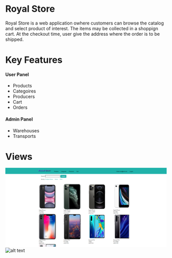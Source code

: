 # Royal Store

Royal Store is a web application owhere customers can browse the catalog and select product of interest. The items may be collected in a shoppign cart. At the checkout time, user give the address where the order is to be shipped.  

# Key Features
#### User Panel
* Products
* Categoires
* Producers
* Cart
* Orders
#### Admin Panel
* Warehouses
* Transports


# Views
![alt text](https://github.com/mkopowka/Shop/blob/main/sc1.PNG)
![alt text](https://github.com/[mkopowka]/[Shop]/blob/[main]/sc1.PNG?raw=true)
